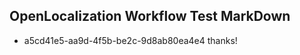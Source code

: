 ## OpenLocalization Workflow Test MarkDown

* a5cd41e5-aa9d-4f5b-be2c-9d8ab80ea4e4 
thanks!



<!--HONumber=Feb16_HO3-->
